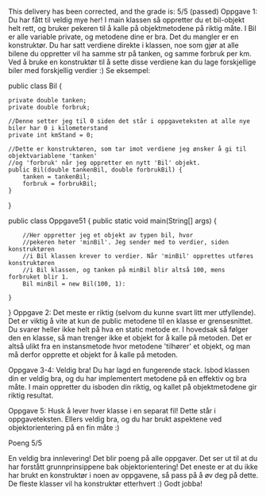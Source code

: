This delivery has been corrected, and the grade is: 5/5 (passed)
Oppgave 1: Du har fått til veldig mye her! I main klassen så oppretter du et bil-objekt helt rett, og bruker pekeren til å kalle på objektmetodene på riktig måte. I Bil er alle variable private, og metodene dine er bra. Det du mangler er en konstruktør. Du har satt verdiene direkte i klassen, noe som gjør at alle bilene du oppretter vil ha samme str på tanken, og samme forbruk per km. Ved å bruke en konstruktør til å sette disse verdiene kan du lage forskjellige biler med forskjellig verdier :) Se eksempel:

public class Bil {

    private double tanken;
    private double forbruk;

    //Denne setter jeg til 0 siden det står i oppgaveteksten at alle nye biler har 0 i kilometerstand
    private int kmStand = 0; 

    //Dette er konstruktøren, som tar imot verdiene jeg ønsker å gi til objektvariablene 'tanken' 
    //og 'forbruk' når jeg oppretter en nytt 'Bil' objekt. 
    public Bil(double tankenBil, double forbrukBil) {
        tanken = tankenBil;
        forbruk = forbrukBil;
    }

}

public class Oppgave51 {
    public static void main(String[] args) {

        //Her oppretter jeg et objekt av typen bil, hvor
        //pekeren heter 'minBil'. Jeg sender med to verdier, siden konstruktøren
        //i Bil klassen krever to verdier. Når 'minBil' opprettes utføres konstruktøren
        //i Bil klassen, og tanken på minBil blir altså 100, mens forbruket blir 1. 
        Bil minBil = new Bil(100, 1):

    }
}
Oppgave 2: Det meste er riktig (selvom du kunne svart litt mer utfyllende). Det er viktig å vite at kun de public metodene til en klasse er grensesnittet. Du svarer heller ikke helt på hva en static metode er. I hovedsak så følger den en klasse, så man trenger ikke et objekt for å kalle på metoden. Det er altså ulikt fra en instansmetode hvor metodene 'tilhører' et objekt, og man må derfor opprette et objekt for å kalle på metoden.

Oppgave 3-4: Veldig bra! Du har lagd en fungerende stack. Isbod klassen din er veldig bra, og du har implementert metodene på en effektiv og bra måte. I main oppretter du isboden din riktig, og kallet på objektmetodene gir riktig resultat.

Oppgave 5: Husk å lever hver klasse i en separat fil! Dette står i oppgaveteksten. Ellers veldig bra, og du har brukt aspektene ved objektorientering på en fin måte :)

Poeng 5/5

En veldig bra innlevering! Det blir poeng på alle oppgaver. Det ser ut til at du har forstått grunnprinsippene bak objektorientering! Det eneste er at du ikke har brukt en konstruktør i noen av oppgavene, så pass på å øv deg på dette. De fleste klasser vil ha konstruktør etterhvert :) Godt jobba!